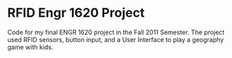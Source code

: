 RFID Engr 1620 Project
===================

Code for my final ENGR 1620 project in the Fall 2011 Semester. The project used RFID sensors, button input, and a User Interface to play a geography game with kids.
